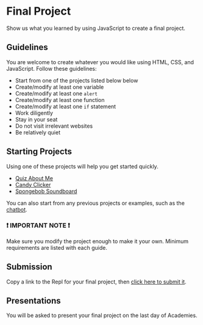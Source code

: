 # Final Project
Show us what you learned by using JavaScript to create a final project.

## Guidelines
You are welcome to create whatever you would like using HTML, CSS, and JavaScript. Follow these guidelines:

- Start from one of the projects listed below below
- Create/modify at least one variable
- Create/modify at least one `alert`
- Create/modify at least one function
- Create/modify at least one `if` statement
- Work diligently
- Stay in your seat
- Do not visit irrelevant websites
- Be relatively quiet

## Starting Projects
Using one of these projects will help you get started quickly.

- [Quiz About Me](QuizAboutMe.md)
- [Candy Clicker](CandyClicker.md)
- [Spongebob Soundboard](Soundboard.md)

You can also start from any previous projects or examples, such as the [chatbot](../Conditionals/ChatbotCodeAlong.md).

### ❗ IMPORTANT NOTE ❗
Make sure you modify the project enough to make it your own. Minimum requirements are listed with each guide.

## Submission
Copy a link to the Repl for your final project, then [click here to submit it](https://forms.gle/UDotHvstTNHpCgud8).

## Presentations
You will be asked to present your final project on the last day of Academies.
